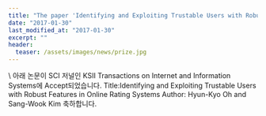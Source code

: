 ```yaml
---
title: "The paper 'Identifying and Exploiting Trustable Users with Robust Features in Online Rating Systems' has been accepted in KSII Transactions on Internet and Information Systems"
date: "2017-01-30"
last_modified_at: "2017-01-30"
excerpt: ""
header:
  teaser: /assets/images/news/prize.jpg
---
```

\\
아래 논문이 SCI 저널인 KSII Transactions on Internet and Information Systems에 Accept되었습니다. Title:Identifying and Exploiting Trustable Users with Robust Features in Online Rating Systems Author: Hyun-Kyo Oh and Sang-Wook Kim 축하합니다.